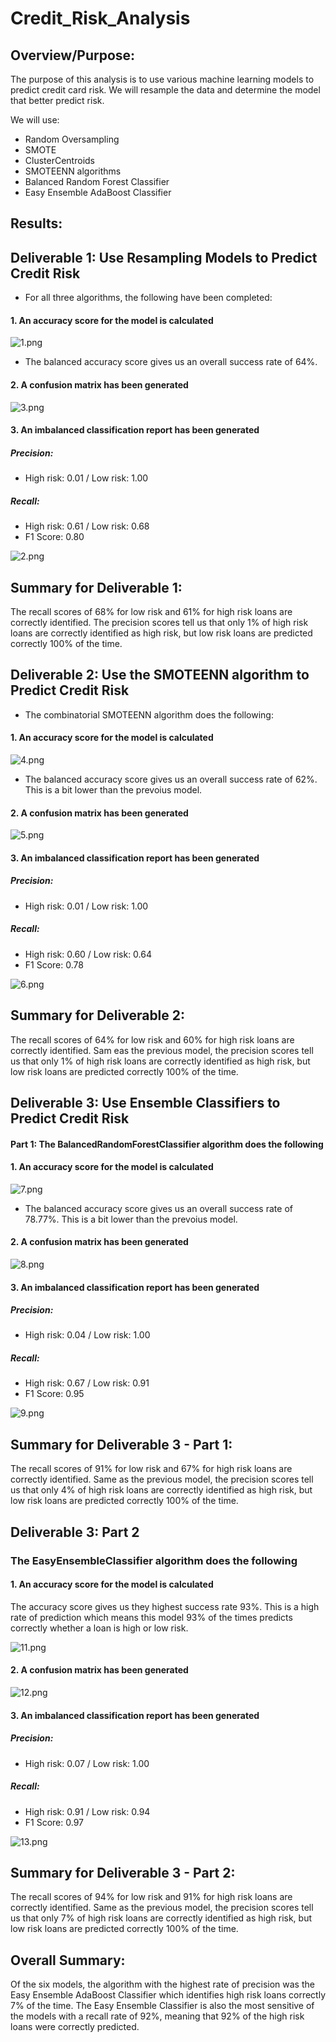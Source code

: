 # Credit_Risk_Analysis

## Overview/Purpose:
The purpose of this analysis is to use various machine learning models to predict credit card risk. We will resample the data and determine the model that better predict risk.

We will use:
* Random Oversampling 
* SMOTE
* ClusterCentroids
* SMOTEENN algorithms 
* Balanced Random Forest Classifier
* Easy Ensemble AdaBoost Classifier

## Results:
## Deliverable 1: Use Resampling Models to Predict Credit Risk

* For all three algorithms, the following have been completed:

#### 1. An accuracy score for the model is calculated
![1.png](https://github.com/LucyPill/Credit_Risk_Analysis/blob/main/images/1.png)

* The balanced accuracy score gives us an overall success rate of 64%.

#### 2. A confusion matrix has been generated

![3.png](https://github.com/LucyPill/Credit_Risk_Analysis/blob/main/images/3.png)

#### 3. An imbalanced classification report has been generated
##### Precision:
*  High risk: 0.01 / Low risk: 1.00
##### Recall: 
* High risk: 0.61 / Low risk: 0.68
* F1 Score: 0.80

![2.png](https://github.com/LucyPill/Credit_Risk_Analysis/blob/main/images/2.png)

## Summary for Deliverable 1:
The recall scores of 68% for low risk and 61% for high risk loans are correctly identified.
The precision scores tell us that only 1% of high risk loans are correctly identified as high risk, but low risk loans are predicted correctly 100% of the time.

## Deliverable 2: Use the SMOTEENN algorithm to Predict Credit Risk

* The combinatorial SMOTEENN algorithm does the following:

#### 1. An accuracy score for the model is calculated
![4.png](https://github.com/LucyPill/Credit_Risk_Analysis/blob/main/images/4.png)

* The balanced accuracy score gives us an overall success rate of 62%. This is a bit lower than the prevoius model.

#### 2. A confusion matrix has been generated

![5.png](https://github.com/LucyPill/Credit_Risk_Analysis/blob/main/images/5.png)

#### 3. An imbalanced classification report has been generated
##### Precision:
*  High risk: 0.01 / Low risk: 1.00
##### Recall: 
* High risk: 0.60 / Low risk: 0.64
* F1 Score: 0.78

![6.png](https://github.com/LucyPill/Credit_Risk_Analysis/blob/main/images/6.png)

## Summary for Deliverable 2:
The recall scores of 64% for low risk and 60% for high risk loans are correctly identified.
Sam eas the previous model, the precision scores tell us that only 1% of high risk loans are correctly identified as high risk, but low risk loans are predicted correctly 100% of the time.


## Deliverable 3: Use Ensemble Classifiers to Predict Credit Risk

#### Part 1: The BalancedRandomForestClassifier algorithm does the following

#### 1. An accuracy score for the model is calculated
![7.png](https://github.com/LucyPill/Credit_Risk_Analysis/blob/main/images/7.png)

* The balanced accuracy score gives us an overall success rate of 78.77%. This is a bit lower than the prevoius model.

#### 2. A confusion matrix has been generated

![8.png](https://github.com/LucyPill/Credit_Risk_Analysis/blob/main/images/8.png)

#### 3. An imbalanced classification report has been generated
##### Precision:
*  High risk: 0.04 / Low risk: 1.00
##### Recall: 
* High risk: 0.67 / Low risk: 0.91
* F1 Score: 0.95

![9.png](https://github.com/LucyPill/Credit_Risk_Analysis/blob/main/images/9.png)

## Summary for Deliverable 3 - Part 1:
The recall scores of 91% for low risk and 67% for high risk loans are correctly identified.
Same as the previous model, the precision scores tell us that only 4% of high risk loans are correctly identified as high risk, but low risk loans are predicted correctly 100% of the time.

## Deliverable 3: Part 2 
### The EasyEnsembleClassifier algorithm does the following

#### 1. An accuracy score for the model is calculated

The accuracy score gives us they highest success rate 93%. This is a high rate of prediction which means this model 93% of the times predicts correctly whether a loan is high or low risk.

![11.png](https://github.com/LucyPill/Credit_Risk_Analysis/blob/main/images/11.png)

#### 2. A confusion matrix has been generated

![12.png](https://github.com/LucyPill/Credit_Risk_Analysis/blob/main/images/12.png)

#### 3. An imbalanced classification report has been generated
##### Precision:
*  High risk: 0.07 / Low risk: 1.00
##### Recall: 
* High risk: 0.91 / Low risk: 0.94
* F1 Score: 0.97

![13.png](https://github.com/LucyPill/Credit_Risk_Analysis/blob/main/images/13.png)

## Summary for Deliverable 3 - Part 2:
The recall scores of 94% for low risk and 91% for high risk loans are correctly identified.
Same as the previous model, the precision scores tell us that only 7% of high risk loans are correctly identified as high risk, but low risk loans are predicted correctly 100% of the time.

## Overall Summary:
Of the six models, the algorithm with the highest rate of precision was the Easy Ensemble AdaBoost Classifier which identifies high risk loans correctly 7% of the time. The Easy Ensemble Classifier is also the most sensitive of the models with a recall rate of 92%, meaning that 92% of the high risk loans were correctly predicted.
